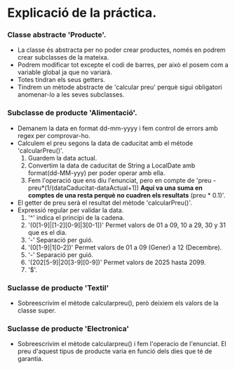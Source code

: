 # Explicació de la práctica.
### Classe abstracte 'Producte'.
- La classe és abstracta per no poder crear productes, només en podrem crear subclasses de la mateixa.
- Podrem modificar tot excepte el codi de barres, per això el posem com a variable global ja que no variarà.
- Totes tindran els seus getters.
- Tindrem un mètode abstracte de 'calcular preu' perquè sigui obligatori anomenar-lo a les seves subclasses.

### Subclasse de producte 'Alimentació'.
- Demanem la data en format dd-mm-yyyy i fem control de errors amb regex per comprovar-ho.
- Calculem el preu segons la data de caducitat amb el métode 'calcularPreu()'. 
    1. Guardem la data actual.
    2. Convertim la data de caducitat de String a LocalDate amb format(dd-MM-yyy) per poder operar amb ella.
    3. Fem l'operació que ens diu l'enunciat, pero en compte de 'preu - preu*(1/(dataCaducitat-dataActual+1)) **Aquí va una suma en comptes de una resta perquè no cuadren els resultats** (preu * 0.1)'.
- El getter de preu serà el resultat del mètode 'calcularPreu()'.
- Expressió regular per validar la data.
    1. '^' indica el principi de la cadena.
    2. '(0[1-9]|[1-2][0-9]|3[0-1])' Permet valors de 01 a 09, 10 a 29, 30 y 31 que es el dia.
    3. '-' Separació per guió.
    4. '(0[1-9]|1[0-2])' Permet valors de 01 a 09 (Gener) a 12 (Decembre).
    5. '-' Separació per guió.
    6. '(202[5-9]|20[3-9][0-9])' Permet valors de 2025 hasta 2099.
    7. '$'.

### Suclasse de producte 'Textil'
- Sobreescrivim el mètode calcularpreu(), però deixiem els valors de la classe super.   
  
### Suclasse de producte 'Electronica'
- Sobreescrivim el mètode calcularpreu() i fem l'operacio de l'enunciat. El preu d'aquest tipus de producte varia en funció dels dies que té de garantia.
  
